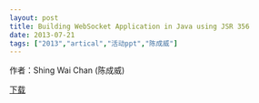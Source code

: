 ```yaml
---
layout: post
title: Building WebSocket Application in Java using JSR 356
date: 2013-07-21
tags: ["2013","artical","活动ppt","陈成威"]
---
```


作者：Shing Wai Chan (陈成威)

[下载](http://greenteajug.github.io/images/ORACLE_陈成威_WebSocket.pdf)